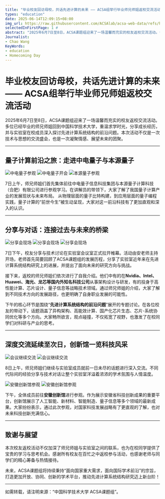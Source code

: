 ```yaml
---
title: "毕业校友回访母校，共话先进计算的未来 —— ACSA组举行毕业师兄师姐返校交流活动"
types: "education"
date: 2025-06-14T12:09:15+08:00
img_url: https://raw.githubusercontent.com/ACSAlab/acsa-web-data/refs/heads/main/images/news/HomecomingDay/abstract.png
selectedInFirstPage: 1 # 
abstract: "2025年6月7日至8日，ACSA课题组迎来了一场温馨而充实的校友返校交流活动。多位已经毕业的师兄师姐回到中国科学技术大学，重温求学时光，分享成长经历，并与实验室在校成员深入探讨先进计算系统结构的前沿问题。本次活动不仅是一次技术与思想的交流盛会，也是一次凝聚情感、展望未来的团聚。"
Journalist:
- Chao Wang
KeyWords:
- education
- Homecoming Day
---
```


# 毕业校友回访母校，共话先进计算的未来 —— ACSA组举行毕业师兄师姐返校交流活动


2025年6月7日至8日，ACSA课题组迎来了一场温馨而充实的校友返校交流活动。多位已经毕业的师兄师姐回到中国科学技术大学，重温求学时光，分享成长经历，并与实验室在校成员深入探讨先进计算系统结构的前沿问题。本次活动不仅是一次技术与思想的交流盛会，也是一次凝聚情感、展望未来的团聚。

---

## 量子计算前沿之旅：走进中电量子与本源量子

![中电量子参观](/images/news/HomecomingDay/中电量子.JPG)
![中电量子开会](/images/news/HomecomingDay/开会.JPG)
![本源量子参观](/images/news/HomecomingDay/本源量子.JPG)

7日上午，师兄师姐们首先集体前往中电量子信息科技集团与本源量子计算科技（合肥）有限公司进行参观学习。在讲解员的带领下，大家了解了我国量子计算产业的发展现状与未来布局。
从物理层面的量子比特构建，到应用层面的量子编程实践，量子计算的“前世今生”被生动呈现，大家对这一前沿科技有了更加直观和深入的认识。

---

## 分享与对话：连接过去与未来的桥梁

![分享会现场](/images/news/HomecomingDay/安老师讲话.JPG)
![分享会现场](/images/news/HomecomingDay/会议现场1.JPG)
![分享会现场](/images/news/HomecomingDay/会议现场2.JPG)


7日下午，校友分享与技术讨论在实验室会议室正式拉开帷幕。活动由安老师主持开场，老师首先简要回顾了ACSA课题组的发展历程，分享了实验室近年来在先进计算系统结构研究上的进展，并提出了面向未来的研究方向与挑战。

接下来，返校的师兄师姐们依次进行了自我介绍。他们中有的在**Nvidia、Intel、Huawei、海光、龙芯等国内外知名科技公司**从事架构设计与研发，有的投身于高性能计算、芯片设计、量子信息等战略技术领域。通过师兄师姐的介绍，大家了解到不同技术方向的发展路径，也更明确了自身职业发展的可能性。

下午的核心环节是围绕“**先进计算系统结构的前沿问题**”展开的专题讨论。在各位校友的带动下，话题涵盖了异构架构、高能效计算、国产化芯片生态、芯片-系统协同优化等多个方向。大家畅所欲言，观点碰撞，不仅拓宽了视野，也激发了在校同学们对科研与产业的思考。

---

## 深度交流延续至次日，创新馆一览科技风采

![会议继续交流](/images/news/HomecomingDay/技术讨论.JPG)
![会议继续交流](/images/news/HomecomingDay/技术讨论1.JPG)


8日上午，师兄师姐们继续与实验室成员就前一日未尽的话题进行深入交流。不同代际间的经验分享与技术对话让整个实验室洋溢着浓浓的学术氛围与人情温度。

![安徽创新馆参观](/images/news/HomecomingDay/创新馆.JPG)
![安徽创新馆参观](/images/news/HomecomingDay/创新馆1.JPG)

下午，全体成员前往**安徽创新馆**进行参观。作为展示安徽省科技创新成果的重要平台，创新馆展示了人工智能、新材料、智能制造、量子信息等多个领域的最新成果。大家纷纷表示，通过此次参观，对国家科技发展战略有了更直观的了解，也对未来科技创新充满信心。

---

## 致谢与展望



本次校友返校活动不仅加深了师兄师姐与实验室之间的联系，也为在校同学提供了宝贵的学习与思考机会。感谢所有校友在百忙之中返校参与活动，也感谢老师与同学们的精心筹备与热情接待。

未来，ACSA课题组将持续秉持“面向国家重大需求，面向国际学术前沿”的宗旨，打造更加开放、协同、创新的学术平台，推动先进计算系统结构研究迈上新台阶！

---

如需转载，请注明来源：“中国科学技术大学 ACSA课题组”。

